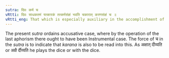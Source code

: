 ```yaml
---
sutra: दिवः कर्म च
vRtti: दिवः साधकतमं यत्कारकं तत्कर्मसंज्ञं भवति चकारात् करणसंज्ञं च ॥
vRtti_eng: That which is especially auxiliary in the accomplishment of the action, of the verb _div_ to play, is called _karma_ object, as well as _karana_, Instrument.
---
```

The present _sutra_ ordains accusative case, where by the operation of the last aphorism there ought to have been Instrumental case. The force of च in the _sutra_ is to indicate that _karana_ is also to be read into this. As अक्षात् दीव्यति or अक्षै र्दीव्यति he plays the dice or with the dice.
